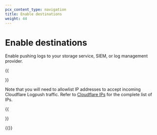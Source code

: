 ```yaml
---
pcx_content_type: navigation
title: Enable destinations
weight: 44
---
```


# Enable destinations

Enable pushing logs to your storage service, SIEM, or log management provider. 

{{<Aside type="note">}}

Note that you will need to allowlist IP addresses to accept incoming Cloudflare Logpush traffic. Refer to [Cloudflare IPs](https://www.cloudflare.com/ips/) for the complete list of IPs.

{{</Aside>}}

{{<directory-listing>}}
